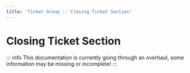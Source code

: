 ```yaml
---
title: 'Ticket Group :: Closing Ticket Section'
---
```


# Closing Ticket Section

::: info
This documentation is currently going through an overhaul, some information may be missing or incomplete!
:::
